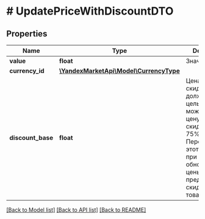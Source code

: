 # # UpdatePriceWithDiscountDTO

## Properties

Name | Type | Description | Notes
------------ | ------------- | ------------- | -------------
**value** | **float** | Значение. |
**currency_id** | [**\YandexMarketApi\Model\CurrencyType**](CurrencyType.md) |  |
**discount_base** | **float** | Цена до скидки.  Число должно быть целым. Вы можете указать цену со скидкой от 5 до 75%.  Передавайте этот параметр при каждом обновлении цены, если предоставляете скидку на товар. | [optional]

[[Back to Model list]](../../README.md#models) [[Back to API list]](../../README.md#endpoints) [[Back to README]](../../README.md)
